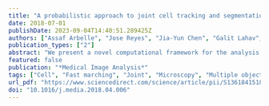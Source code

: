 ```yaml
---
title: "A probabilistic approach to joint cell tracking and segmentation in high-throughput microscopy videos"
date: 2018-07-01
publishDate: 2023-09-04T14:40:51.289425Z
authors: ["Assaf Arbelle", "Jose Reyes", "Jia-Yun Chen", "Galit Lahav", "Tammy Riklin Raviv"]
publication_types: ["2"]
abstract: "We present a novel computational framework for the analysis of high-throughput microscopy videos of living cells. The proposed framework is generally useful and can be applied to different datasets acquired in a variety of laboratory settings. This is accomplished by tying together two fundamental aspects of cell lineage construction, namely cell segmentation and tracking, via a Bayesian inference of dynamic models. In contrast to most existing approaches, which aim to be general, no assumption of cell shape is made. Spatial, temporal, and cross-sectional variation of the analysed data are accommodated by two key contributions. First, time series analysis is exploited to estimate the temporal cell shape uncertainty in addition to cell trajectory. Second, a fast marching (FM) algorithm is used to integrate the inferred cell properties with the observed image measurements in order to obtain image likelihood for cell segmentation, and association. The proposed approach has been tested on eight different time-lapse microscopy data sets, some of which are high-throughput, demonstrating promising results for the detection, segmentation and association of planar cells. Our results surpass the state of the art for the Fluo-C2DL-MSC data set of the Cell Tracking Challenge (Maška et al., 2014)."
featured: false
publication: "*Medical Image Analysis*"
tags: ["Cell", "Fast marching", "Joint", "Microscopy", "Multiple object", "Segmentation", "Tracking"]
url_pdf: "https://www.sciencedirect.com/science/article/pii/S1361841518302081"
doi: "10.1016/j.media.2018.04.006"
---
```


